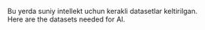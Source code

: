 Bu yerda suniy intellekt uchun kerakli datasetlar keltirilgan.      
Here are the datasets needed for AI.
